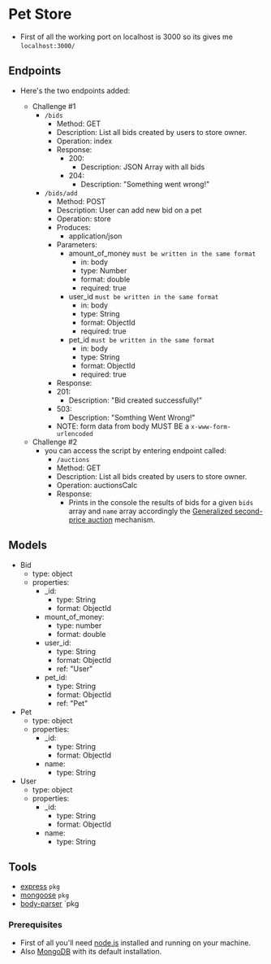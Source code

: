 # Pet Store

- First of all the working port on localhost is 3000 so its gives me `localhost:3000/`
## Endpoints
- Here's the two endpoints added:
  * Challenge #1
    * `/bids`
      - Method: GET
      - Description: List all bids created by users to store owner.
      - Operation: index
      - Response: 
        - 200: 
          - Description: JSON Array with all bids
        - 204:
          - Description: "Something went wrong!"
    * `/bids/add`
      - Method: POST
      - Description: User can add new bid on a pet
      - Operation: store
      - Produces:
        - application/json
      - Parameters:
        - amount_of_money `must be written in the same format`
          - in: body
          - type: Number
          - format: double
          - required: true
        - user_id   `must be written in the same format`
          - in: body
          - type: String
          - format: ObjectId
          - required: true
        - pet_id `must be written in the same format`
          - in: body
          - type: String
          - format: ObjectId
          - required: true
       - Response:
        - 201: 
          - Description: "Bid created successfully!"
        - 503: 
          - Description: "Somthing Went Wrong!"
       - NOTE: form data from body MUST BE a `x-www-form-urlencoded`

   - Challenge #2
      - you can access the script by entering endpoint called:
        - `/auctions`
         - Method: GET
         - Description: List all bids created by users to store owner.
         - Operation: auctionsCalc
         - Response: 
            - Prints in the console the results of bids for a given `bids` array and `name` array accordingly the [Generalized second-price auction](https://en.wikipedia.org/wiki/Generalized_second-price_auction) mechanism.

## Models
  - Bid
    - type: object
    - properties:
        * _id: 
          * type: String
          * format: ObjectId
        * mount_of_money: 
          * type: number
          * format: double
        * user_id:
          * type: String
          * format: ObjectId
          * ref: "User"
        * pet_id: 
          * type: String
          * format: ObjectId
          * ref: "Pet"
   - Pet
      - type: object
      - properties:
        * _id: 
          * type: String
          * format: ObjectId
        * name: 
          * type: String
   - User
      - type: object
      - properties:
        * _id: 
          * type: String
          * format: ObjectId
        * name: 
          * type: String

## Tools
* [express](https://expressjs.com/) `pkg`
* [mongoose](https://mongoosejs.com/) `pkg` 
* [body-parser](https://www.npmjs.com/package/body-parser) `pkg

### Prerequisites
* First of all you'll need [node.js](https://nodejs.org/en/download/) installed and running on your machine.
* Also [MongoDB](https://www.mongodb.com/download-center/community) with its default installation.

      
    
